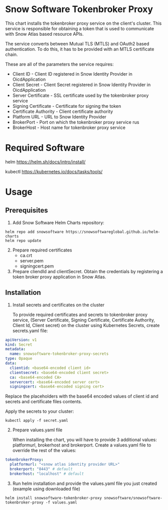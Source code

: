 # Snow Software Tokenbroker Proxy
This chart installs the tokenbroker proxy service on the client's cluster. 
This service is responsible for obtaining a token that is used to communicate with Snow Atlas based resource APIs. 

The service converts between Mutual TLS (MTLS) and OAuth2 based authentication. To do this, it has to be provided with an MTLS certificate chain.

These are all of the parameters the service requires:
* Client ID - Client ID registered in Snow Identity Provider in OicdApplication
* Client Secret - Client Secret registered in Snow Identity Provider in OicdApplication
* Server Certificate - SSL certificate used by the tokenbroker proxy service
* Signing Certificate - Certificate for signing the token
* Certificate Authority - Client certificate authority
* Platform URL - URL to Snow Identity Provider
* BrokerPort - Port on which the tokenbroker proxy service rus
* BrokerHost - Host name for tokenbroker proxy service


# Required Software
helm
https://helm.sh/docs/intro/install/

kubectl
https://kubernetes.io/docs/tasks/tools/



# Usage
## Prerequisites
1. Add Snow Software Helm Charts repository:
```
helm repo add snowsoftware https://snowsoftwareglobal.github.io/helm-charts
helm repo update
```
2. Prepare required certificates
   - ca.crt
   - server.pem
   - signingcert.pem
3. Prepare cliendId and clientSecret. Obtain the credentials by registering a token broker proxy application in Snow Atlas.
## Installation
1. Install secrets and certificates on the cluster

   To provide required certificates and secrets to tokenbroker proxy service, (Server Certificate, Signing Certificate, Certificate Authority, Client Id, Client secret) on the cluster using Kubernetes Secrets, create secrets.yaml file:

```yaml
apiVersion: v1
kind: Secret
metadata:
  name: snowsoftware-tokenbroker-proxy-secrets
type: Opaque
data:
  clientid: <base64-encoded client id>
  clientsecret: <base64-encoded client secret>
  ca: <base64-encoded CA>
  servercert: <base64-encoded server cert>
  signingcert: <base64-encoded signing cert>
```
Replace the placeholders with the base64 encoded values of client id and secrets and certificate files contents.

Apply the secrets to your cluster:
```
kubectl apply -f secret.yaml
```
2. Prepare values.yaml file

   When installing the chart, you will have to provide 3 additional values: platformurl, brokerhost and brokerport. 
   Create a values.yaml file to override the rest of the values:
```yaml
tokenbrokerProxy:
  platformurl: "<snow atlas identity provider URL>"
  brokerport: "8443" # default
  brokerhost: "localhost" # default
```

3. Run helm installation and provide the values.yaml file you just created (example using downloaded file)
```
helm install snowsoftware-tokenbroker-proxy snowsoftware/snowsoftware-tokenbroker-proxy -f values.yaml
```

